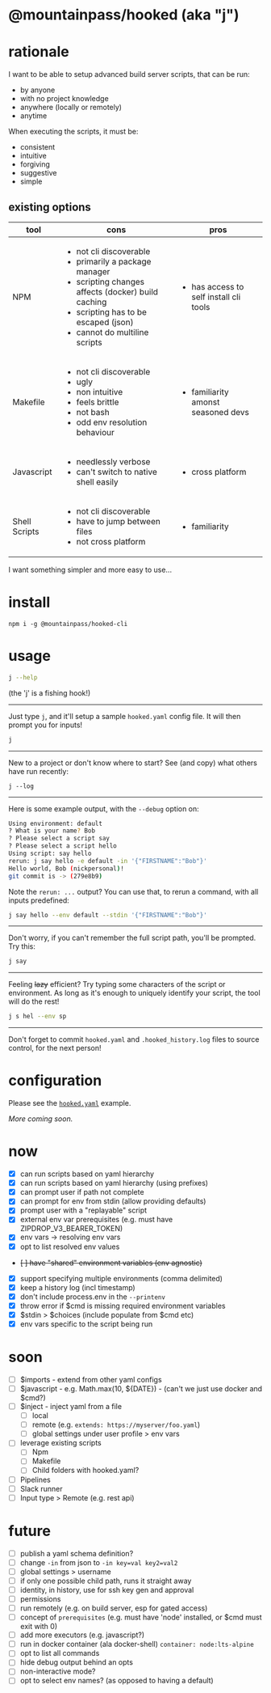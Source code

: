 # @mountainpass/hooked (aka "j")

# rationale

I want to be able to setup advanced build server scripts, that can be run:
- by anyone
- with no project knowledge
- anywhere (locally or remotely)
- anytime

When executing the scripts, it must be:
- consistent
- intuitive
- forgiving
- suggestive
- simple

## existing options

|tool|cons|pros|
|---|---|---|
| NPM | <ul><li>not cli discoverable</li><li>primarily a package manager</li><li>scripting changes affects (docker) build caching</li><li>scripting has to be escaped (json)</li><li>cannot do multiline scripts</li></ul> | <ul><li>has access to self install cli tools</li></ul> |
| Makefile | <ul><li>not cli discoverable</li><li>ugly</li><li>non intuitive</li><li>feels brittle</li><li>not bash</li><li>odd env resolution behaviour</li></ul> | <ul><li>familiarity amonst seasoned devs</li></ul> |
| Javascript | <ul><li>needlessly verbose</li><li>can't switch to native shell easily</li></ul> | <ul><li>cross platform</li></ul> |
| Shell Scripts | <ul><li>not cli discoverable</li><li>have to jump between files</li><li>not cross platform</li></ul> | <ul><li>familiarity</li></ul> |

I want something simpler and more easy to use...

# install

```
npm i -g @mountainpass/hooked-cli
```

# usage

```sh
j --help
```
(the 'j' is a fishing hook!)

---

Just type `j`, and it'll setup a sample `hooked.yaml` config file. It will then prompt you for inputs!
```sh
j
```

---

New to a project or don't know where to start? See (and copy) what others have run recently:
```
j --log
```

---

Here is some example output, with the `--debug` option on:
```sh
Using environment: default
? What is your name? Bob
? Please select a script say
? Please select a script hello
Using script: say hello
rerun: j say hello -e default -in '{"FIRSTNAME":"Bob"}'
Hello world, Bob (nickpersonal)!
git commit is -> (279e8b9)
```

Note the `rerun: ...` output? You can use that, to rerun a command, with all inputs predefined:
```sh
j say hello --env default --stdin '{"FIRSTNAME":"Bob"}'
```

---

Don't worry, if you can't remember the full script path, you'll be prompted. Try this:
```sh
j say
```

---

Feeling ~~lazy~~ efficient? Try typing some characters of the script or environment. As long as it's enough to uniquely identify your script, the tool will do the rest!
```sh
j s hel --env sp
```

---

Don't forget to commit `hooked.yaml` and `.hooked_history.log` files to source control, for the next person!

# configuration

Please see the [`hooked.yaml`](hooked.yaml) example.

_More coming soon._

# now
- [x] can run scripts based on yaml hierarchy
- [x] can run scripts based on yaml hierarchy (using prefixes)
- [x] can prompt user if path not complete
- [x] can prompt for env from stdin (allow providing defaults)
- [x] prompt user with a "replayable" script
- [x] external env var prerequisites (e.g. must have ZIPDROP_V3_BEARER_TOKEN)
- [x] env vars -> resolving env vars
- [x] opt to list resolved env values
- ~~[ ] have "shared" environment variables (env agnostic)~~
- [x] support specifying multiple environments (comma delimited)
- [x] keep a history log (incl timestamp)
- [x] don't include process.env in the `--printenv`
- [x] throw error if $cmd is missing required environment variables
- [x] $stdin > $choices (include populate from $cmd etc)
- [x] env vars specific to the script being run

# soon
- [ ] $imports - extend from other yaml configs
- [ ] $javascript - e.g. Math.max(10, ${DATE}) - (can't we just use docker and $cmd?)
- [ ] $inject - inject yaml from a file
  - [ ] local
  - [ ] remote (e.g. `extends: https://myserver/foo.yaml`)
  - [ ] global settings under user profile > env vars
- [ ] leverage existing scripts
  - [ ] Npm
  - [ ] Makefile
  - [ ] Child folders with hooked.yaml?
- [ ] Pipelines
- [ ] Slack runner
- [ ] Input type > Remote (e.g. rest api)

# future
- [ ] publish a yaml schema definition?
- [ ] change `-in` from json to `-in key=val key2=val2`
- [ ] global settings > username
- [ ] if only one possible child path, runs it straight away
- [ ] identity, in history, use for ssh key gen and approval
- [ ] permissions
- [ ] run remotely (e.g. on build server, esp for gated access)
- [ ] concept of `prerequisites` (e.g. must have 'node' installed, or $cmd must exit with 0)
- [ ] add more executors (e.g. javascript?)
- [ ] run in docker container (ala docker-shell) `container: node:lts-alpine`
- [ ] opt to list all commands
- [ ] hide debug output behind an opts
- [ ] non-interactive mode?
- [ ] opt to select env names? (as opposed to having a default)